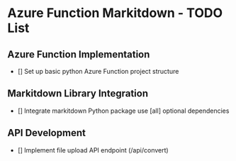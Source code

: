# Azure Function Markitdown - TODO List

## Azure Function Implementation

- [] Set up basic python Azure Function project structure

## Markitdown Library Integration

- [] Integrate markitdown Python package use [all] optional dependencies

## API Development

- [] Implement file upload API endpoint (/api/convert)
